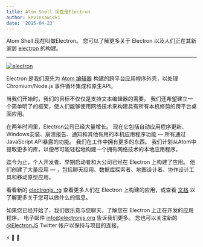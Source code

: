 ```yaml
---
title: Atom Shell 现在是Electron
author: kevinsawicki
date: '2015-04-23'
---
```


Atom Shell 现在叫做Electron。 您可以了解更多关于 Electron 以及人们正在其新家居 [electron](https://electronjs.org) 的构建。

---

[![electron](https://cloud.githubusercontent.com/assets/671378/7396651/b7fae482-ee57-11e4-97a2-053515654c75.png)][electron]

Electron 是我们原先为 [Atom 编辑器](https://atom.io) 构建的跨平台应用程序外壳，以处理Chromium/Node.js 事件循环集成和原生API。

当我们开始时，我们的目标不仅仅是支持文本编辑器的需要。 我们还希望建立一个简单明了的框架，使人们能够使用网络技术来构建具有所有本机修剪的跨平台桌面应用。

在两年时间里，Electron公司已经大量增长。 现在它包括自动应用程序更新、Windows安装、崩溃报告、通知和其他有用的本机应用程序功能 &mdash; 所有通过 JavaScript API暴露的功能。 我们在工作中拥有更多的东西。 我们计划从Atom中提取更多的库，以便尽可能轻松地构建一个拥有网络技术的本地应用程序。

迄今为止，个人开发者、早期启动者和大公司已经在 Electron 上构建了应用。 他们创建了大量应用 &mdash; ，包括聊天应用、数据库探索者、地图设计者、协作设计工具和移动原型应用。

看看新的 [electronjs. rg](https://electronjs.org) 查看更多人们在 Electron 上构建的应用，或查看 [文档](https://github.com/electron/electron/tree/master/docs#readme) 以了解更多关于您可以做什么的信息。

如果您已经开始了，我们很乐意与您聊天，了解您在 Electron 上正在开发的应用程序。 电子邮件 [info@electronjs.org](mailto:info@electronjs.org?Subject=Electron) 告诉我们更多。 您也可以关注新的 [@ElectronJS](https://twitter.com/electronjs) Twitter 帐户以保持与项目的连接。

:zap: :blue_heart: :electric_plug:

[electron]: https://electronjs.org

